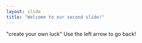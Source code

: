 ```yaml
---
layout: slide
title: "Welcome to our second slide!"
---
```

"create your own luck"
Use the left arrow to go back!
